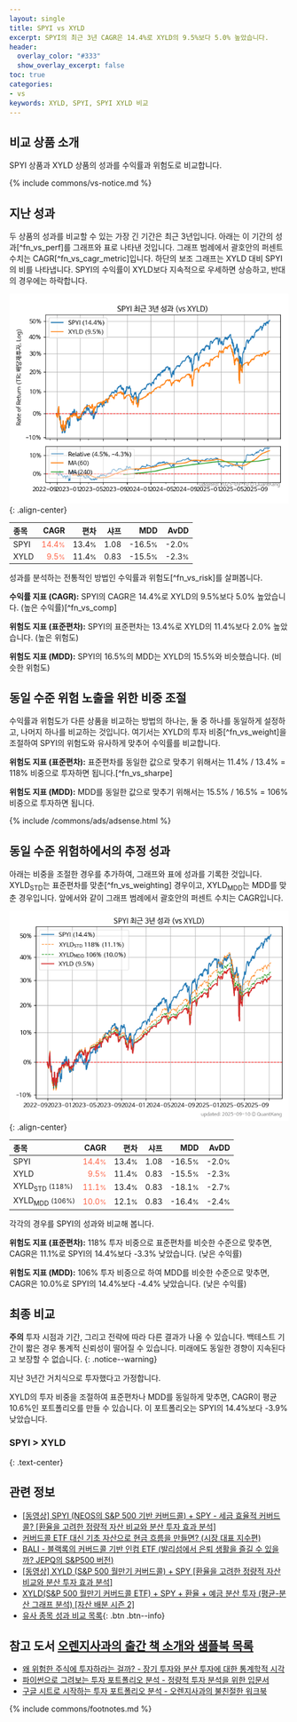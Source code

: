 ```yaml
---
layout: single
title: SPYI vs XYLD
excerpt: SPYI의 최근 3년 CAGR은 14.4%로 XYLD의 9.5%보다 5.0% 높았습니다.
header:
  overlay_color: "#333"
  show_overlay_excerpt: false
toc: true
categories:
- vs
keywords: XYLD, SPYI, SPYI XYLD 비교
---
```


## 비교 상품 소개


SPYI 상품과 XYLD 상품의 성과를 수익률과 위험도로 비교합니다.





{% include commons/vs-notice.md %}

## 지난 성과

두 상품의 성과를 비교할 수 있는 가장 긴 기간은 최근 3년입니다. 아래는 이 기간의 성과[^fn_vs_perf]를 그래프와 표로 나타낸 것입니다.
그래프 범례에서 괄호안의 퍼센트 수치는 CAGR[^fn_vs_cagr_metric]입니다.
하단의 보조 그래프는 XYLD 대비 SPYI의 비를 나타냅니다.
SPYI의 수익률이 XYLD보다 지속적으로 우세하면 상승하고, 반대의 경우에는 하락합니다.

![SPYI](/vs/images/spyi-vs-xyld_dual.png){: .align-center}

| **종목** | **CAGR** | **편차** | **샤프** | **MDD** | **AvDD** |
| :------------ | ------: | -----------: | -------: | ------: | -------: |
| SPYI | <span style="color: tomato">14.4<small>%</small></span> | 13.4<small>%</small> | 1.08 | -16.5<small>%</small> | -2.0<small>%</small> |
| XYLD | <span style="color: tomato">9.5<small>%</small></span> | 11.4<small>%</small> | 0.83 | -15.5<small>%</small> | -2.3<small>%</small> |

<!-- more -->


성과를 분석하는 전통적인 방법인 수익률과 위험도[^fn_vs_risk]를 살펴봅니다.

**수익률 지표 (CAGR):** SPYI의 CAGR은 14.4%로 XYLD의 9.5%보다 5.0% 높았습니다. (높은 수익률)[^fn_vs_comp]

**위험도 지표 (표준편차):** SPYI의 표준편차는 13.4%로 XYLD의 11.4%보다 2.0% 높았습니다. (높은 위험도)

**위험도 지표 (MDD):** SPYI의 16.5%의 MDD는 XYLD의 15.5%와 비슷했습니다. (비슷한 위험도)



## 동일 수준 위험 노출을 위한 비중 조절

수익률과 위험도가 다른 상품을 비교하는 방법의 하나는, 둘 중 하나를 동일하게 설정하고, 나머지 하나를 비교하는 것입니다.
여기서는 XYLD의 투자 비중[^fn_vs_weight]을 조절하여 SPYI의 위험도와 유사하게 맞추어 수익률를 비교합니다.

**위험도 지표 (표준편차):** 표준편차를 동일한 값으로 맞추기 위해서는 11.4% / 13.4% = 118% 비중으로 투자하면 됩니다.[^fn_vs_sharpe]

**위험도 지표 (MDD):** MDD를 동일한 값으로 맞추기 위해서는 15.5% / 16.5% = 106% 비중으로 투자하면 됩니다.


{% include /commons/ads/adsense.html %}



## 동일 수준 위험하에서의 추정 성과

아래는 비중을 조절한 경우를 추가하여, 그래프와 표에 성과를 기록한 것입니다.
XYLD<sub>STD</sub>는 표준편차를 맞춘[^fn_vs_weighting] 경우이고, XYLD<sub>MDD</sub>는 MDD를 맞춘 경우입니다.
앞에서와 같이 그래프 범례에서 괄호안의 퍼센트 수치는 CAGR입니다.


![SPYI](/vs/images/spyi-vs-xyld.png){: .align-center}



| **종목** | **CAGR** | **편차** | **샤프** | **MDD** | **AvDD** |
| :------------ | ------: | -----------: | -------: | ------: | -------: |
| SPYI | <span style="color: tomato">14.4<small>%</small></span> | 13.4<small>%</small> | 1.08 | -16.5<small>%</small> | -2.0<small>%</small> |
| XYLD | <span style="color: tomato">9.5<small>%</small></span> | 11.4<small>%</small> | 0.83 | -15.5<small>%</small> | -2.3<small>%</small> |
| XYLD<sub>STD</sub> <small>(118%)</small> | <span style="color: tomato">11.1<small>%</small></span> | 13.4<small>%</small> | 0.83 | -18.1<small>%</small> | -2.7<small>%</small> |
| XYLD<sub>MDD</sub> <small>(106%)</small> | <span style="color: tomato">10.0<small>%</small></span> | 12.1<small>%</small> | 0.83 | -16.4<small>%</small> | -2.4<small>%</small> |



각각의 경우를 SPYI의 성과와 비교해 봅니다.

**위험도 지표 (표준편차):** 118% 투자 비중으로 표준편차를 비슷한 수준으로 맞추면, CAGR은 11.1%로 SPYI의 14.4%보다 -3.3% 낮았습니다. (낮은 수익률)

**위험도 지표 (MDD):** 106% 투자 비중으로 하여 MDD를 비슷한 수준으로 맞추면, CAGR은 10.0%로 SPYI의 14.4%보다 -4.4% 낮았습니다. (낮은 수익률)




## 최종 비교

**주의** 투자 시점과 기간, 그리고 전략에 따라 다른 결과가 나올 수 있습니다. 백테스트 기간이 짧은 경우 통계적 신뢰성이 떨어질 수 있습니다. 미래에도 동일한 경향이 지속된다고 보장할 수 없습니다.
{: .notice--warning}

지난 3년간 거치식으로 투자했다고 가정합니다.

XYLD의 투자 비중을 조절하여 표준편차나 MDD를 동일하게 맞추면, CAGR이 평균 10.6%인 포트폴리오를 만들 수 있습니다.
이 포트폴리오는 SPYI의 14.4%보다 -3.9% 낮았습니다.

### SPYI &gt; XYLD
{: .text-center}


## 관련 정보

- [[동영상] SPYI (NEOS의 S&P 500 기반 커버드콜) + SPY - 세금 효율적 커버드콜? [환율을 고려한 정량적 자산 비교와 분산 투자 효과 분석]](https://youtu.be/3_TVcLQnSXk)
- [커버드콜 ETF 대신 기초 자산으로 현금 흐름을 만들면? (시장 대표 지수편)](https://kongdori.tistory.com/285)
- [BALI - 블랙록의 커버드콜 기반 인컴 ETF (발리섬에서 은퇴 생활을 즐길 수 있을까? JEPQ의 S&P500 버전)](https://kongdori.tistory.com/261)
- [[동영상] XYLD (S&P 500 월만기 커버드콜) + SPY [환율을 고려한 정량적 자산 비교와 분산 투자 효과 분석]](ttps://youtu.be/2K29k1fN9FE)
- [XYLD(S&P 500 월만기 커버드콜 ETF) + SPY + 환율 + 예금 분산 투자 (평균-분산 그래프 분석) [자산 배분 시즌 2]](https://m.blog.naver.com/onuri2005/223927414239)
- [유사 종목 성과 비교 목록](/vs/){: .btn .btn--info}


## 참고 도서 [오렌지사과의 출간 책 소개와 샘플북 목록](https://kongdori.tistory.com/691)

- [왜 위험한 주식에 투자하라는 걸까? - 장기 투자와 분산 투자에 대한 통계학적 시각](https://kongdori.tistory.com/421)
- [파이썬으로 그려보는 투자 포트폴리오 분석  - 정량적 투자 분석을 위한 입문서](https://kongdori.tistory.com/643)
- [구글 시트로 시작하는 투자 포트폴리오 분석 - 오렌지사과의 불친절한 워크북](https://kongdori.tistory.com/449)

{% include commons/footnotes.md %}